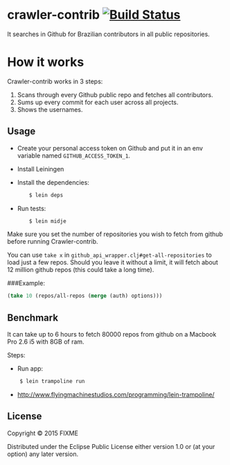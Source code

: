 # crawler-contrib [![Build Status](https://snap-ci.com/guipdutra/crawler-contrib/branch/master/build_image)](https://snap-ci.com/guipdutra/crawler-contrib/branch/master)

It searches in Github for Brazilian contributors in all public repositories.

# How it works

Crawler-contrib works in 3 steps:

1. Scans through every Github public repo and fetches all contributors.
2. Sums up every commit for each user across all projects.
3. Shows the usernames.

## Usage
- Create your personal access token on Github and put it in an env variable named `GITHUB_ACCESS_TOKEN_1`.

- Install Leiningen
- Install the dependencies:
```bash
       $ lein deps
```
- Run tests:
```bash
       $ lein midje
```
Make sure you set the number of repositories you wish to fetch from github before running Crawler-contrib.

You can use `take x` in `github_api_wrapper.clj#get-all-repositories` to load just a few repos. Should you leave it without a limit, it will fetch about 12 million github repos (this could take a long time).

###Example: 
```clojure
(take 10 (repos/all-repos (merge (auth) options)))
```

## Benchmark
It can take up to 6 hours to fetch 80000 repos from github on a Macbook Pro 2.6 i5 with 8GB of ram.

Steps:
- Run app:
```bash
    $ lein trampoline run
```
-  http://www.flyingmachinestudios.com/programming/lein-trampoline/

## License

Copyright © 2015 FIXME

Distributed under the Eclipse Public License either version 1.0 or (at
your option) any later version.
